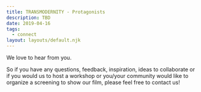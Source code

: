 ```yaml
---
title: TRANSMODERNITY - Protagonists
description: TBD
date: 2019-04-16
tags:
  - connect
layout: layouts/default.njk
---
```


We love to hear from you.

So if you have any questions, feedback, inspiration, ideas to collaborate or if you would us to host a workshop or you/your community would like to organize a screening to show our film,
please feel free to contact us!
